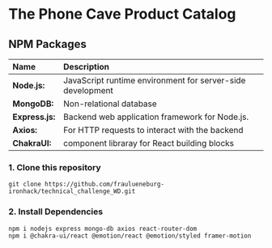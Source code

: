# The Phone Cave Product Catalog

## NPM Packages

| Name            | Description                                                |
| :-------------- | :--------------------------------------------------------- |
| **Node.js:**    | JavaScript runtime environment for server-side development |
| **MongoDB:**    | Non-relational database                                    |
| **Express.js:** | Backend web application framework for Node.js.             |
| **Axios:**      | For HTTP requests to interact with the backend             |
| **ChakraUI:**   | component libraray for React building blocks               |

### 1. Clone this repository

```
git clone https://github.com/fraulueneburg-ironhack/technical_challenge_WD.git
```

### 2. Install Dependencies

```
npm i nodejs express mongo-db axios react-router-dom
npm i @chakra-ui/react @emotion/react @emotion/styled framer-motion
```

##
